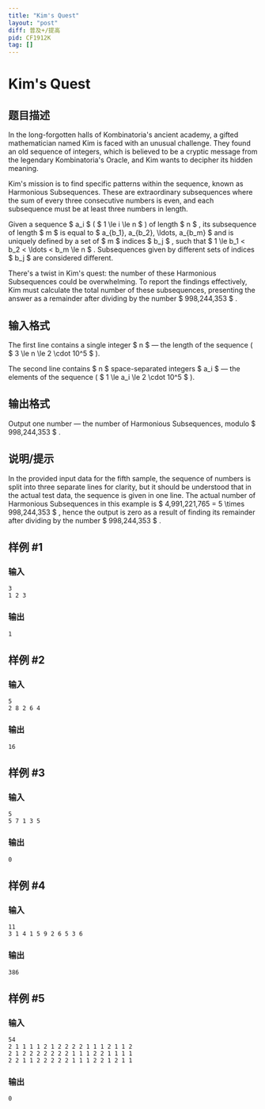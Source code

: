 ```yaml
---
title: "Kim's Quest"
layout: "post"
diff: 普及+/提高
pid: CF1912K
tag: []
---
```


# Kim's Quest

## 题目描述

In the long-forgotten halls of Kombinatoria's ancient academy, a gifted mathematician named Kim is faced with an unusual challenge. They found an old sequence of integers, which is believed to be a cryptic message from the legendary Kombinatoria's Oracle, and Kim wants to decipher its hidden meaning.

Kim's mission is to find specific patterns within the sequence, known as Harmonious Subsequences. These are extraordinary subsequences where the sum of every three consecutive numbers is even, and each subsequence must be at least three numbers in length.

Given a sequence $ a_i $ ( $ 1 \le i \le n $ ) of length $ n $ , its subsequence of length $ m $ is equal to $ a_{b_1}, a_{b_2}, \ldots, a_{b_m} $ and is uniquely defined by a set of $ m $ indices $ b_j $ , such that $ 1 \le b_1 < b_2 < \ldots < b_m \le n $ . Subsequences given by different sets of indices $ b_j $ are considered different.

There's a twist in Kim's quest: the number of these Harmonious Subsequences could be overwhelming. To report the findings effectively, Kim must calculate the total number of these subsequences, presenting the answer as a remainder after dividing by the number $ 998\,244\,353 $ .

## 输入格式

The first line contains a single integer $ n $ — the length of the sequence ( $ 3 \le n \le 2 \cdot 10^5 $ ).

The second line contains $ n $ space-separated integers $ a_i $ — the elements of the sequence ( $ 1 \le a_i \le 2 \cdot 10^5 $ ).

## 输出格式

Output one number — the number of Harmonious Subsequences, modulo $ 998\,244\,353 $ .

## 说明/提示

In the provided input data for the fifth sample, the sequence of numbers is split into three separate lines for clarity, but it should be understood that in the actual test data, the sequence is given in one line. The actual number of Harmonious Subsequences in this example is $ 4\,991\,221\,765 = 5 \times 998\,244\,353 $ , hence the output is zero as a result of finding its remainder after dividing by the number $ 998\,244\,353 $ .

## 样例 #1

### 输入

```
3
1 2 3
```

### 输出

```
1
```

## 样例 #2

### 输入

```
5
2 8 2 6 4
```

### 输出

```
16
```

## 样例 #3

### 输入

```
5
5 7 1 3 5
```

### 输出

```
0
```

## 样例 #4

### 输入

```
11
3 1 4 1 5 9 2 6 5 3 6
```

### 输出

```
386
```

## 样例 #5

### 输入

```
54
2 1 1 1 1 2 1 2 2 2 2 1 1 1 2 1 1 2
2 1 2 2 2 2 2 2 2 1 1 1 2 2 1 1 1 1
2 2 1 1 2 2 2 2 2 1 1 1 2 2 1 2 1 1
```

### 输出

```
0
```

